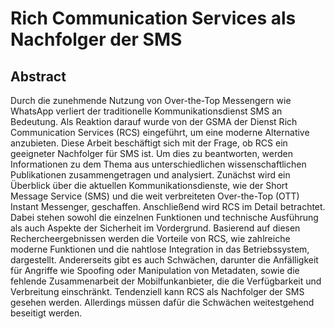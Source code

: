 # Rich Communication Services als Nachfolger der SMS

## Abstract

Durch die zunehmende Nutzung von Over-the-Top Messengern wie WhatsApp verliert der traditionelle Kommunikationsdienst SMS an Bedeutung.
Als Reaktion darauf wurde von der GSMA der Dienst Rich Communication Services (RCS) eingeführt, um eine moderne Alternative anzubieten.
Diese Arbeit beschäftigt sich mit der Frage, ob RCS ein geeigneter Nachfolger für SMS ist.
Um dies zu beantworten, werden Informationen zu dem Thema aus unterschiedlichen wissenschaftlichen Publikationen zusammengetragen und analysiert.
Zunächst wird ein Überblick über die aktuellen Kommunikationsdienste, wie der Short Message Service (SMS) und die weit verbreiteten Over-the-Top (OTT) Instant Messenger, geschaffen.
Anschließend wird RCS im Detail betrachtet.
Dabei stehen sowohl die einzelnen Funktionen und technische Ausführung als auch Aspekte der Sicherheit im Vordergrund.
Basierend auf diesen Rechercheergebnissen werden die Vorteile von RCS, wie zahlreiche moderne Funktionen und die nahtlose Integration in das Betriebssystem, dargestellt.
Andererseits gibt es auch Schwächen, darunter die Anfälligkeit für Angriffe wie Spoofing oder Manipulation von Metadaten, sowie die fehlende Zusammenarbeit der Mobilfunkanbieter, die die Verfügbarkeit und Verbreitung einschränkt.
Tendenziell kann RCS als Nachfolger der SMS gesehen werden.
Allerdings müssen dafür die Schwächen weitestgehend beseitigt werden.

